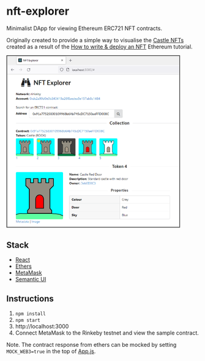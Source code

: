 # nft-explorer
Minimalist DApp for viewing Ethereum ERC721 NFT contracts.

Originally created to provide a simple way to visualise the [Castle NFTs](https://github.com/samwarwick/castle-nft) created as a result of the [How to write & deploy an NFT](https://ethereum.org/en/developers/tutorials/how-to-write-and-deploy-an-nft/) Ethereum tutorial.

<img src="NFT_Explorer.PNG" width="450" style="border: 2px solid #555">

## Stack

* [React](https://reactjs.org/)
* [Ethers](https://github.com/ethers-io/ethers.js)
* [MetaMask](https://metamask.io/)
* [Semantic UI](https://react.semantic-ui.com/)

## Instructions

1. `npm install`
2. `npm start`
3. http://localhost:3000
4. Connect MetaMask to the Rinkeby testnet and view the sample contract.

Note. The contract response from ethers can be mocked by setting `MOCK_WEB3=true` in the top of [App.js](src/App.js).
